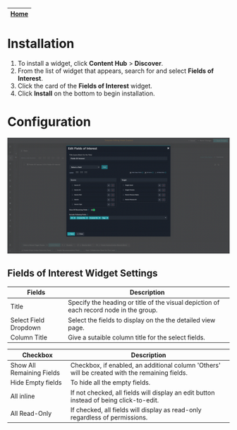 | [Home](../README.md) |
|--------------------------------------------|

# Installation
1. To install a widget, click **Content Hub** > **Discover**.
2. From the list of widget that appears, search for and select **Fields of Interest**.
3. Click the card of the **Fields of Interest** widget.
4. Click **Install** on the bottom to begin installation.

# Configuration

![](./media/edit-fields-of-interest.png)


## Fields of Interest Widget Settings

| Fields                                   | Description                              |
| ---------------------------------------- | ---------------------------------------- |
| Title                                    | Specify the heading or title of the visual depiction of each record node in the group. |
| Select Field Dropdown                    | Select the fields to display on the the detailed view page.|
| Column Title                             | Give a sutaible column title for the select fields.|

| Checkbox                                 | Description                              |
| ---------------------------------------- | ---------------------------------------- |
| Show All Remaining Fields                | Checkbox, if enabled, an additional column 'Others' will be created with the remaining fields.|
| Hide Empty fields                        | To hide all the empty fields. |
| All inline                               | If not checked, all fields will display an edit button instead of being click-to-edit.|  
| All Read-Only                            | If checked, all fields will display as read-only regardless of permissions.|  
